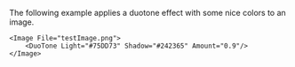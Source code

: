 The following example applies a duotone effect with some nice colors to an image.

	<Image File="testImage.png">
		<DuoTone Light="#75DD73" Shadow="#242365" Amount="0.9"/>
	</Image>

